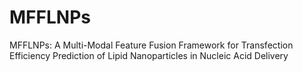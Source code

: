 # MFFLNPs
MFFLNPs: A Multi-Modal Feature Fusion Framework for Transfection Efficiency Prediction of Lipid Nanoparticles in Nucleic Acid Delivery
